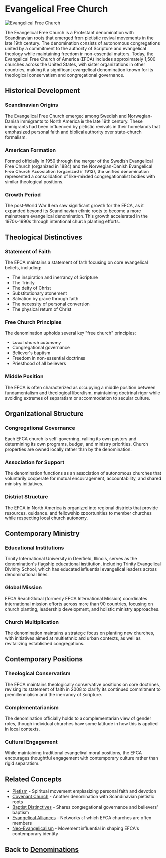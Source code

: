 # Evangelical Free Church

![Evangelical Free Church](../images/evangelical_free.jpg)

The Evangelical Free Church is a Protestant denomination with Scandinavian roots that emerged from pietistic revival movements in the late 19th century. The denomination consists of autonomous congregations united by a commitment to the authority of Scripture and evangelical theology while maintaining freedom in non-essential matters. Today, the Evangelical Free Church of America (EFCA) includes approximately 1,500 churches across the United States, with sister organizations in other countries, making it a significant evangelical denomination known for its theological conservatism and congregational governance.

## Historical Development

### Scandinavian Origins
The Evangelical Free Church emerged among Swedish and Norwegian-Danish immigrants to North America in the late 19th century. These immigrants had been influenced by pietistic revivals in their homelands that emphasized personal faith and biblical authority over state-church formalism.

### American Formation
Formed officially in 1950 through the merger of the Swedish Evangelical Free Church (organized in 1884) and the Norwegian-Danish Evangelical Free Church Association (organized in 1912), the unified denomination represented a consolidation of like-minded congregationalist bodies with similar theological positions.

### Growth Period
The post-World War II era saw significant growth for the EFCA, as it expanded beyond its Scandinavian ethnic roots to become a more mainstream evangelical denomination. This growth accelerated in the 1970s-1990s through intentional church planting efforts.

## Theological Distinctives

### Statement of Faith
The EFCA maintains a statement of faith focusing on core evangelical beliefs, including:
- The inspiration and inerrancy of Scripture
- The Trinity
- The deity of Christ
- Substitutionary atonement
- Salvation by grace through faith
- The necessity of personal conversion
- The physical return of Christ

### Free Church Principles
The denomination upholds several key "free church" principles:
- Local church autonomy
- Congregational governance
- Believer's baptism
- Freedom in non-essential doctrines
- Priesthood of all believers

### Middle Position
The EFCA is often characterized as occupying a middle position between fundamentalism and theological liberalism, maintaining doctrinal rigor while avoiding extremes of separatism or accommodation to secular culture.

## Organizational Structure

### Congregational Governance
Each EFCA church is self-governing, calling its own pastors and determining its own programs, budget, and ministry priorities. Church properties are owned locally rather than by the denomination.

### Association for Support
The denomination functions as an association of autonomous churches that voluntarily cooperate for mutual encouragement, accountability, and shared ministry initiatives.

### District Structure
The EFCA in North America is organized into regional districts that provide resources, guidance, and fellowship opportunities to member churches while respecting local church autonomy.

## Contemporary Ministry

### Educational Institutions
Trinity International University in Deerfield, Illinois, serves as the denomination's flagship educational institution, including Trinity Evangelical Divinity School, which has educated influential evangelical leaders across denominational lines.

### Global Mission
EFCA ReachGlobal (formerly EFCA International Mission) coordinates international mission efforts across more than 90 countries, focusing on church planting, leadership development, and holistic ministry approaches.

### Church Multiplication
The denomination maintains a strategic focus on planting new churches, with initiatives aimed at multiethnic and urban contexts, as well as revitalizing established congregations.

## Contemporary Positions

### Theological Conservatism
The EFCA maintains theologically conservative positions on core doctrines, revising its statement of faith in 2008 to clarify its continued commitment to premillennialism and the inerrancy of Scripture.

### Complementarianism
The denomination officially holds to a complementarian view of gender roles, though individual churches have some latitude in how this is applied in local contexts.

### Cultural Engagement
While maintaining traditional evangelical moral positions, the EFCA encourages thoughtful engagement with contemporary culture rather than rigid separatism.

## Related Concepts

- [Pietism](../beliefs/pietism.md) - Spiritual movement emphasizing personal faith and devotion
- [Covenant Church](covenant_church.md) - Another denomination with Scandinavian pietistic roots
- [Baptist Distinctives](baptist_distinctives.md) - Shares congregational governance and believers' baptism
- [Evangelical Alliances](evangelical_alliances.md) - Networks of which EFCA churches are often members
- [Neo-Evangelicalism](neo_evangelical.md) - Movement influential in shaping EFCA's contemporary identity

## Back to [Denominations](README.md)
